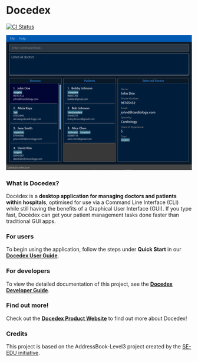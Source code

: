 # Docedex

[![CI Status](https://github.com/se-edu/addressbook-level3/workflows/Java%20CI/badge.svg)](https://github.com/AY2223S2-CS2103T-F12-1/tp/actions)

![Ui](docs/images/Ui.png)


### What is Docedex?
Docédex is a **desktop application for managing doctors and patients within hospitals**, optimised for use via a Command Line Interface (CLI) while still having the benefits of a Graphical User Interface (GUI). If you type fast, Docédex can get your patient management tasks done faster than traditional GUI apps.<br>

### For users
To begin using the application, follow the steps under **Quick Start** in our **[Docedex User Guide](https://ay2223s2-cs2103t-f12-1.github.io/tp/UserGuide.html)**.


### For developers
To view the detailed documentation of this project, see the **[Docedex Developer Guide](https://ay2223s2-cs2103t-f12-1.github.io/tp/DeveloperGuide.html)**.

### Find out more!
Check out the **[Docedex Product Website](https://ay2223s2-cs2103t-f12-1.github.io/tp)** to find out more about Docedex!


### Credits
This project is based on the AddressBook-Level3 project created by the [SE-EDU initiative](https://se-education.org).
